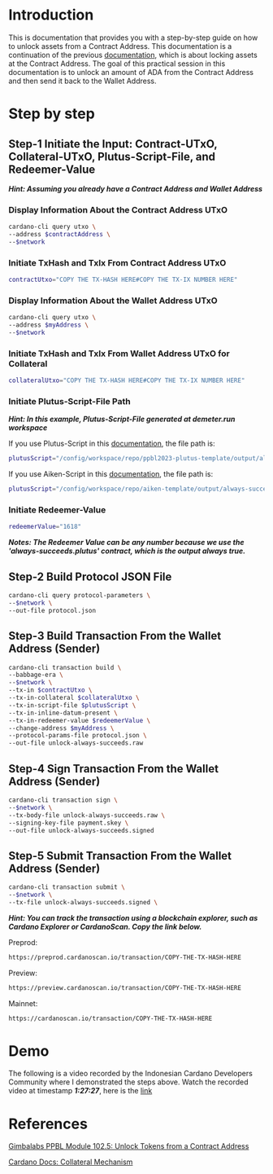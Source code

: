 # Introduction

This is documentation that provides you with a step-by-step guide on how to unlock assets from a Contract Address. This documentation is a continuation of the previous [documentation](https://github.com/ValdryanIvandito/cardano-lock-unlocking-assets-guide/blob/main/lock-assets-at-contract-address-eng.md), which is about locking assets at the Contract Address. The goal of this practical session in this documentation is to unlock an amount of ADA from the Contract Address and then send it back to the Wallet Address.

# Step by step

## Step-1 Initiate the Input: Contract-UTxO, Collateral-UTxO, Plutus-Script-File, and Redeemer-Value

**_Hint: Assuming you already have a Contract Address and Wallet Address_**

### Display Information About the Contract Address UTxO

```bash
cardano-cli query utxo \
--address $contractAddress \
--$network
```

### Initiate TxHash and TxIx From Contract Address UTxO

```bash
contractUtxo="COPY THE TX-HASH HERE#COPY THE TX-IX NUMBER HERE"
```

### Display Information About the Wallet Address UTxO

```bash
cardano-cli query utxo \
--address $myAddress \
--$network
```

### Initiate TxHash and TxIx From Wallet Address UTxO for Collateral

```bash
collateralUtxo="COPY THE TX-HASH HERE#COPY THE TX-IX NUMBER HERE"
```

### Initiate Plutus-Script-File Path

**_Hint: In this example, Plutus-Script-File generated at demeter.run workspace_**

If you use Plutus-Script in this [documentation](https://github.com/ValdryanIvandito/cardano-script-compiling-guide/blob/main/compiling-plutustx-script-eng.md), the file path is:

```bash
plutusScript="/config/workspace/repo/ppbl2023-plutus-template/output/always-succeeds.plutus"
```

If you use Aiken-Script in this [documentation](https://github.com/ValdryanIvandito/cardano-script-compiling-guide/blob/main/compiling-aiken-script-eng.md), the file path is:

```bash
plutusScript="/config/workspace/repo/aiken-template/output/always-succeeds.plutus"
```

### Initiate Redeemer-Value

```bash
redeemerValue="1618"
```

**_Notes: The Redeemer Value can be any number because we use the 'always-succeeds.plutus' contract, which is the output always true._**

## Step-2 Build Protocol JSON File

```bash
cardano-cli query protocol-parameters \
--$network \
--out-file protocol.json
```

## Step-3 Build Transaction From the Wallet Address (Sender)

```bash
cardano-cli transaction build \
--babbage-era \
--$network \
--tx-in $contractUtxo \
--tx-in-collateral $collateralUtxo \
--tx-in-script-file $plutusScript \
--tx-in-inline-datum-present \
--tx-in-redeemer-value $redeemerValue \
--change-address $myAddress \
--protocol-params-file protocol.json \
--out-file unlock-always-succeeds.raw
```

## Step-4 Sign Transaction From the Wallet Address (Sender)

```bash
cardano-cli transaction sign \
--$network \
--tx-body-file unlock-always-succeeds.raw \
--signing-key-file payment.skey \
--out-file unlock-always-succeeds.signed
```

## Step-5 Submit Transaction From the Wallet Address (Sender)

```bash
cardano-cli transaction submit \
--$network \
--tx-file unlock-always-succeeds.signed \
```

**_Hint: You can track the transaction using a blockchain explorer, such as Cardano Explorer or CardanoScan. Copy the link below._**

Preprod:

```bash
https://preprod.cardanoscan.io/transaction/COPY-THE-TX-HASH-HERE
```

Preview:

```bash
https://preview.cardanoscan.io/transaction/COPY-THE-TX-HASH-HERE
```

Mainnet:

```bash
https://cardanoscan.io/transaction/COPY-THE-TX-HASH-HERE
```

# Demo

The following is a video recorded by the Indonesian Cardano Developers Community where I demonstrated the steps above. Watch the recorded video at timestamp **_1:27:27_**, here is the [link](https://youtu.be/03hXLZ_07N0?list=PLUj8499OocHiL8gXPv8wMlLW-zIcyYdrQ)

# References

[Gimbalabs PPBL Module 102.5: Unlock Tokens from a Contract Address](https://plutuspbl.io/modules/102/1025)

[Cardano Docs: Collateral Mechanism](https://docs.cardano.org/smart-contracts/plutus/collateral-mechanism/)
